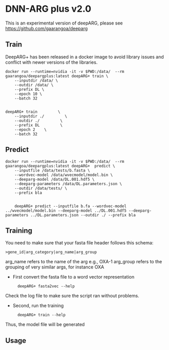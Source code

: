 # DNN-ARG plus v2.0
This is an experimental version of deepARG, please see https://github.com/gaarangoa/deeparg 
## Train

DeepARG+ has been released in a docker image to avoid library issues and conflict with newer versions of the libraries.


    docker run --runtime=nvidia -it -v $PWD:/data/  --rm gaarangoa/deepargplus:latest deepARG+ train \
        --inputdir /data/ \
        --outdir /data/ \
        --prefix DL \
        --epoch 10 \
        --batch 32


    deepARG+ train         \
        --inputdir ./         \
        --outdir ./         \
        --prefix DL         \
        --epoch 2    \
        --batch 32

## Predict

    docker run --runtime=nvidia -it -v $PWD:/data/  --rm gaarangoa/deepargplus:latest deepARG+  predict \
        --inputfile /data/tests/b.fasta \
        --wordvec-model /data/wvecmodel/model.bin \
        --deeparg-model /data/DL.001.hdf5 \
        --deeparg-parameters /data/DL.parameters.json \
        --outdir /data/tests/ \
        --prefix bla


        deepARG+ predict --inputfile b.fa --wordvec-model ../wvecmodel/model.bin --deeparg-model ../DL.001.hdf5 --deeparg-parameters ../DL.parameters.json --outdir ./ --prefix bla

## Training

You need to make sure that your fasta file header follows this schema:

    >gene_id|arg_category|arg_name|arg_group

arg_name refers to the name of the arg e.g., OXA-1
arg_group refers to the grouping of very similar args, for instance OXA


* First convert the fasta file to a word vector representation

        deepARG+ fasta2vec --help

Check the log file to make sure the script ran without problems.

* Second, run the training

        deepARG+ train --help

Thus, the model file will be generated


## Usage
